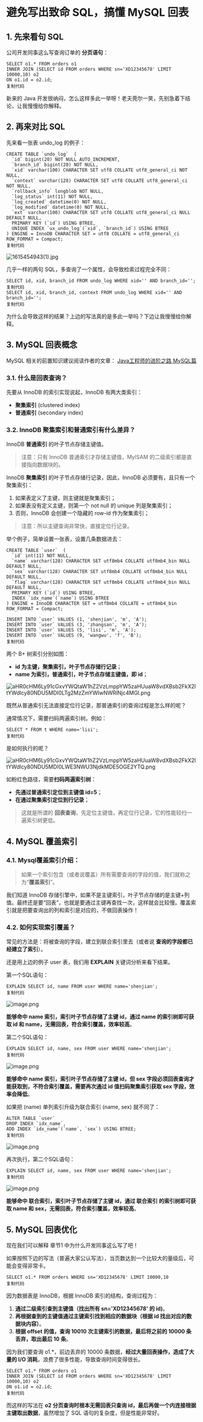 # 避免写出致命 SQL，搞懂 MySQL 回表

## 1. 先来看句 SQL

公司开发同事这么写查询订单的 **分页语句**：

```
SELECT o1.* FROM orders o1
INNER JOIN (SELECT id FROM orders WHERE sn='XD12345678' LIMIT 10000,10) o2
ON o1.id = o2.id;
复制代码
```

新来的 Java 开发很纳闷，怎么这样多此一举呀！老夫莞尔一笑，先别急着下结论，让我慢慢给你解释。

## 2. 再来对比 SQL

先来看一张表 undo_log 的例子：

```
CREATE TABLE `undo_log`  (
  `id` bigint(20) NOT NULL AUTO_INCREMENT,
  `branch_id` bigint(20) NOT NULL,
  `xid` varchar(100) CHARACTER SET utf8 COLLATE utf8_general_ci NOT NULL,
  `context` varchar(128) CHARACTER SET utf8 COLLATE utf8_general_ci NOT NULL,
  `rollback_info` longblob NOT NULL,
  `log_status` int(11) NOT NULL,
  `log_created` datetime(0) NOT NULL,
  `log_modified` datetime(0) NOT NULL,
  `ext` varchar(100) CHARACTER SET utf8 COLLATE utf8_general_ci NULL DEFAULT NULL,
  PRIMARY KEY (`id`) USING BTREE,
  UNIQUE INDEX `ux_undo_log`(`xid`, `branch_id`) USING BTREE
) ENGINE = InnoDB CHARACTER SET = utf8 COLLATE = utf8_general_ci ROW_FORMAT = Compact;
复制代码
```

![1615454943(1).jpg](C:\Users\p2yh\Documents\zach\note\topk\Mysql\Mysql回表.assets\6cb0a74aa8074248acd362725c2c173atplv-k3u1fbpfcp-watermark.image)

几乎一样的两句 SQL，多查询了一个属性，会导致检索过程完全不同：

```
SELECT id, xid, branch_id FROM undo_log WHERE xid='' AND branch_id='';
复制代码
SELECT id, xid, branch_id, context FROM undo_log WHERE xid='' AND branch_id='';
复制代码
```

为什么会导致这样的结果？上边的写法真的是多此一举吗？下边让我慢慢给你解释。

## 3. MySQL 回表概念

MySQL 相关的前置知识建议阅读作者的文章： [Java工程师的进阶之路 MySQL篇](https://juejin.cn/post/6850418110429102093)

### 3.1. 什么是回表查询？

先要从 InnoDB 的索引实现说起，InnoDB 有两大类索引：

- **聚集索引** (clustered index)
- **普通索引** (secondary index)

### 3.2. InnoDB 聚集索引和普通索引有什么差异？

InnoDB **普通索引** 的叶子节点存储主键值。

> 注意：只有 InnoDB 普通索引才存储主键值，MyISAM 的二级索引都是直接指向数据块的。

InnoDB **聚集索引** 的叶子节点存储行记录，因此，InnoDB 必须要有，且只有一个聚集索引：

1. 如果表定义了主键，则主键就是聚集索引；
2. 如果表没有定义主键，则第一个 not null 的 unique 列是聚集索引；
3. 否则，InnoDB 会创建一个隐藏的 row-id 作为聚集索引；

> 注意：所以主键查询非常快，直接定位行记录。

举个例子，简单设置一张表，设置几条数据进去：

```
CREATE TABLE `user`  (
  `id` int(11) NOT NULL,
  `name` varchar(128) CHARACTER SET utf8mb4 COLLATE utf8mb4_bin NULL DEFAULT NULL,
  `sex` varchar(128) CHARACTER SET utf8mb4 COLLATE utf8mb4_bin NULL DEFAULT NULL,
  `flag` varchar(128) CHARACTER SET utf8mb4 COLLATE utf8mb4_bin NULL DEFAULT NULL,
  PRIMARY KEY (`id`) USING BTREE,
  INDEX `idx_name`(`name`) USING BTREE
) ENGINE = InnoDB CHARACTER SET = utf8mb4 COLLATE = utf8mb4_bin ROW_FORMAT = Compact;

INSERT INTO `user` VALUES (1, 'shenjian', 'm', 'A');
INSERT INTO `user` VALUES (3, 'zhangsan', 'm', 'A');
INSERT INTO `user` VALUES (5, 'lisi', 'm', 'A');
INSERT INTO `user` VALUES (9, 'wangwu', 'f', 'B');
复制代码
```

两个 B+ 树索引分别如图：

- **id 为主键，聚集索引，叶子节点存储行记录**；
- **name 为索引，普通索引，叶子节点存储主键值，即 id**；

![aHR0cHM6Ly91cGxvYWQtaW1hZ2VzLmppYW5zaHUuaW8vdXBsb2FkX2ltYWdlcy80NDU5MDI0LTg2MzZmYWIwNWRlNjc4MGI.png](C:\Users\p2yh\Documents\zach\note\topk\Mysql\Mysql回表.assets\d28d102c975242b4b6984dd56afc93e8tplv-k3u1fbpfcp-watermark.image)

既然从普通索引无法直接定位行记录，那普通索引的查询过程是怎么样的呢？

通常情况下，需要扫码两遍索引树。例如：

```
SELECT * FROM t WHERE name='lisi';
复制代码
```

是如何执行的呢？

![aHR0cHM6Ly91cGxvYWQtaW1hZ2VzLmppYW5zaHUuaW8vdXBsb2FkX2ltYWdlcy80NDU5MDI0LWE3NWU3NjdkMDE5OGE2YTQ.png](C:\Users\p2yh\Documents\zach\note\topk\Mysql\Mysql回表.assets\6012bf39878a49d1abd22783581f9eb8tplv-k3u1fbpfcp-watermark.image)

如粉红色路径，需要**扫码两遍索引树**：

- **先通过普通索引定位到主键值 id=5**；
- **在通过聚集索引定位到行记录**；

> 这就是所谓的 **回表查询**，先定位主键值，再定位行记录，它的性能较扫一遍索引树更低。

## 4. MySQL 覆盖索引

### 4.1. Mysql覆盖索引介绍：

> 如果一个索引包含（或者说覆盖）所有需要查询的字段的值，我们就称之为“**覆盖索引**”。

我们知道 InnoDB 存储引擎中，如果不是主键索引，叶子节点存储的是主键+列值。最终还是要“回表”，也就是要通过主键再查找一次，这样就会比较慢。覆盖索引就是把要查询出的列和索引是对应的，不做回表操作！

### 4.2. 如何实现索引覆盖？

常见的方法是：将被查询的字段，建立到联合索引里去（或者说 **查询的字段都已经建立了索引**）。

还是用上边的例子 user 表，我们用 **EXPLAIN** 关键词分析来看下结果。

第一个SQL语句：

```
EXPLAIN SELECT id, name FROM user WHERE name='shenjian';
复制代码
```

![image.png](C:\Users\p2yh\Documents\zach\note\topk\Mysql\Mysql回表.assets\fccd3e0cefc14ad8ac78b6b003fb477atplv-k3u1fbpfcp-watermark.image)

**能够命中 name 索引，索引叶子节点存储了主键 id，通过 name 的索引树即可获取 id 和 name，无需回表，符合索引覆盖，效率较高**。

第二个SQL语句：

```
EXPLAIN SELECT id, name, sex FROM user WHERE name='shenjian';
复制代码
```

![image.png](C:\Users\p2yh\Documents\zach\note\topk\Mysql\Mysql回表.assets\270cda0fce9f485287bb1895785f3dcetplv-k3u1fbpfcp-watermark.image)

**能够命中 name 索引，索引叶子节点存储了主键 id，但 sex 字段必须回表查询才能获取到，不符合索引覆盖，需要再次通过 id 值扫码聚集索引获取 sex 字段，效率会降低**。

如果把 (name) 单列索引升级为联合索引 (name, sex) 就不同了：

```
ALTER TABLE `user` 
DROP INDEX `idx_name`,
ADD INDEX `idx_name`(`name`, `sex`) USING BTREE;
复制代码
```

![image.png](C:\Users\p2yh\Documents\zach\note\topk\Mysql\Mysql回表.assets\139f124bf4e94cf6bf24dd26da464ce1tplv-k3u1fbpfcp-watermark.image)

再次执行，第二个SQL语句：

```
EXPLAIN SELECT id, name, sex FROM user WHERE name='shenjian';
复制代码
```

![image.png](C:\Users\p2yh\Documents\zach\note\topk\Mysql\Mysql回表.assets\e4a8bd6437824b8b816a453fb6f02e38tplv-k3u1fbpfcp-watermark.image)

**能够命中 联合索引，索引叶子节点存储了主键 id，通过 联合索引 的索引树即可获取 name 和 sex，无需回表，符合索引覆盖，效率较高**。

## 5. MySQL 回表优化

现在我们可以解释 章节1 中为什么开发同事这么写了吧！

如果按照下边的写法（普遍大家公认写法），当页数达到一个比较大的量级后，可能会变得非常卡。

```
SELECT o1.* FROM orders WHERE sn='XD12345678' LIMIT 10000,10
复制代码
```

因为数据表是 InnoDB，根据 InnoDB 索引的结构，查询过程为：

1. **通过二级索引查到主键值（找出所有 sn='XD12345678' 的 id)**。
2. **再根据查到的主键值通过主键索引找到相应的数据块（根据 id 找出对应的数据块内容）**。
3. **根据 offset 的值，查询 10010 次主键索引的数据，最后将之前的 10000 条丢弃，取出最后 10 条**。

因为我们要查询 o1.*，前边丢弃的 10000 条数据，**经过大量回表操作，造成了大量的 I/O 消耗**，浪费了很多性能，导致查询时间变得很长。

```
SELECT o1.* FROM orders o1
INNER JOIN (SELECT id FROM orders WHERE sn='XD12345678' LIMIT 10000,10) o2
ON o1.id = o2.id;
复制代码
```

而这样的写法在 **o2 分页查询时根本无需回表只查询 id，最后再做一个内连接根据主键取出数据**，虽然增加了 SQL 语句的复杂度，但是性能非常好。